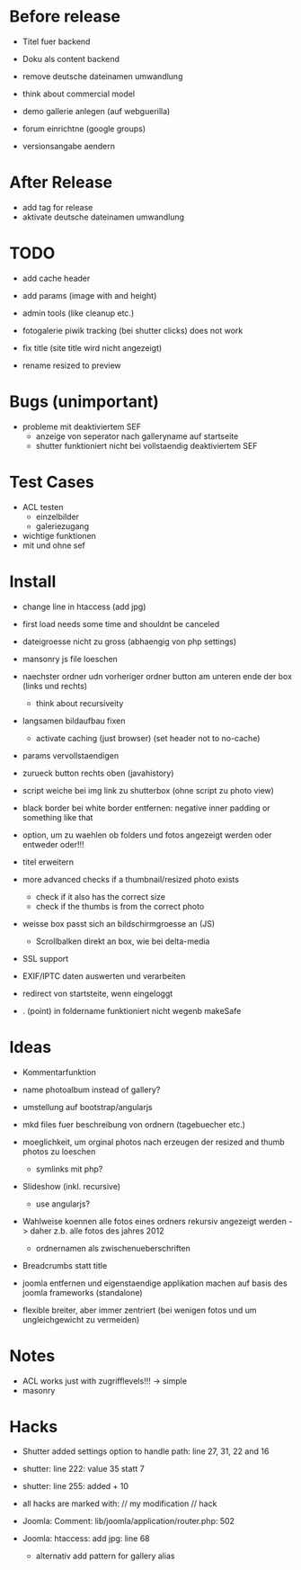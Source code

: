 # Before release
- Titel fuer backend
- Doku als content backend

- remove deutsche dateinamen umwandlung

- think about commercial model
- demo gallerie anlegen (auf webguerilla)
- forum einrichtne (google groups)

- versionsangabe aendern


# After Release
- add tag for release
- aktivate deutsche dateinamen umwandlung


# TODO
- add cache header
- add params (image with and height)
- admin tools (like cleanup etc.)

- fotogalerie piwik tracking (bei shutter clicks) does not work
- fix title (site title wird nicht angezeigt)
- rename resized to preview



# Bugs (unimportant)
- probleme mit deaktiviertem SEF
	- anzeige von seperator nach galleryname auf startseite
	- shutter funktioniert nicht bei vollstaendig deaktiviertem SEF


# Test Cases
- ACL testen
	- einzelbilder
	- galeriezugang
- wichtige funktionen
- mit und ohne sef


# Install
- change line in htaccess (add jpg)
- first load needs some time and shouldnt be canceled
- dateigroesse nicht zu gross (abhaengig von php settings)






- mansonry js file loeschen

- naechster ordner udn vorheriger ordner button am unteren ende der box (links und rechts)
	- think about recursiveity

- langsamen bildaufbau fixen
	- activate caching (just browser) (set header not to no-cache)


- params vervollstaendigen


- zurueck button rechts oben (javahistory)
- script weiche bei img link zu shutterbox (ohne script zu photo view)
- black border bei white border entfernen: negative inner padding or something like that

- option, um zu waehlen ob folders und fotos angezeigt werden oder entweder oder!!!
- titel erweitern

- more advanced checks if a thumbnail/resized photo exists
	- check if it also has the correct size
	- check if the thumbs is from the correct photo

- weisse box passt sich an bildschirmgroesse an (JS)
	- Scrollbalken direkt an box, wie bei delta-media

- SSL support

- EXIF/IPTC daten auswerten und verarbeiten
- redirect von startsteite, wenn eingeloggt

- . (point) in foldername funktioniert nicht wegenb makeSafe


# Ideas
- Kommentarfunktion
- name photoalbum instead of gallery?

- umstellung auf bootstrap/angularjs
- mkd files fuer beschreibung von ordnern (tagebuecher etc.)
- moeglichkeit, um orginal photos nach erzeugen der resized and thumb photos zu loeschen
	- symlinks mit php?
- Slideshow (inkl. recursive)
	- use angularjs?

- Wahlweise koennen alle fotos eines ordners rekursiv angezeigt werden
	-> daher z.b. alle fotos des jahres 2012
	- ordnernamen als zwischenueberschriften
	
- Breadcrumbs statt title
- joomla entfernen und eigenstaendige applikation machen auf basis des joomla frameworks (standalone)

- flexible breiter, aber immer zentriert (bei wenigen fotos und um ungleichgewicht zu vermeiden)



# Notes
- ACL works just with zugrifflevels!!!
	-> simple
- masonry
	

# Hacks
- Shutter added settings option to handle path: line 27, 31, 22 and 16
- shutter: line 222: value 35 statt 7
- shutter: line 255: added + 10

- all hacks are marked with: // my modification // hack


- Joomla: Comment: lib/joomla/application/router.php: 502
- Joomla: htaccess: add jpg: line 68
	- alternativ add pattern for gallery alias
